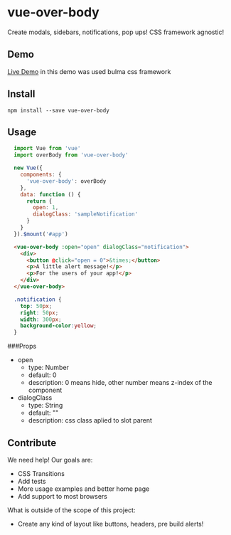 # vue-over-body
Create modals, sidebars, notifications, pop ups! 
CSS framework agnostic!

## Demo
[Live Demo](http://marcodpt.github.io/vue-over-body)
in this demo was used bulma css framework

## Install
```
npm install --save vue-over-body
```

## Usage
```javascript
  import Vue from 'vue'
  import overBody from 'vue-over-body'

  new Vue({
    components: {
      'vue-over-body': overBody
    },
    data: function () {
      return {
        open: 1,
        dialogClass: 'sampleNotification'
      }
    }
  }).$mount('#app')
```

```html
  <vue-over-body :open="open" dialogClass="notification">
    <div>
      <button @click="open = 0">&times;</button>
      <p>A little alert message!</p> 
      <p>For the users of your app!</p> 
    </div>
  </vue-over-body>
```

```css
  .notification {
    top: 50px;
    right: 50px;
    width: 300px;
    background-color:yellow;
  }
```

###Props
 - open
   - type: Number
   - default: 0
   - description: 0 means hide, other number means z-index of the component
 - dialogClass
   - type: String
   - default: ""
   - description: css class aplied to slot parent

## Contribute
We need help! Our goals are:
 - CSS Transitions
 - Add tests
 - More usage examples and better home page
 - Add support to most browsers

What is outside of the scope of this project:
 - Create any kind of layout like buttons, headers, pre build alerts!
